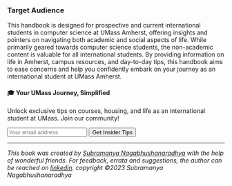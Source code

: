 ### Target Audience

This handbook is designed for prospective and current international students in computer science at UMass Amherst, offering insights and pointers on navigating both academic and social aspects of life. While primarily geared towards computer science students, the non-academic content is valuable for all international students. By providing information on life in Amherst, campus resources, and day-to-day tips, this handbook aims to ease concerns and help you confidently embark on your journey as an international student at UMass Amherst.

<div class="new-newsletter">
    <h4>🎓 Your UMass Journey, Simplified</h4>
    <p>Unlock exclusive tips on courses, housing, and life as an international student at UMass. Join our community!</p>
    <form class="newsletter-form">
        <input type="email" name="email" placeholder="Your email address" required>
        <button type="submit" class="newsletter-btn">Get Insider Tips</button>
    </form>
</div>

<script src="../assets/newsletter.js" defer></script>

---
*This book was created by [Subramanya Nagabhushanaradhya](https://subramanya.ai) with the help of wonderful friends. For feedback, errata and suggestions, the author can be reached on [linkedin](https://www.linkedin.com/in/nsubramanya). copyright ©2023 Subramanya Nagabhushanaradhya*